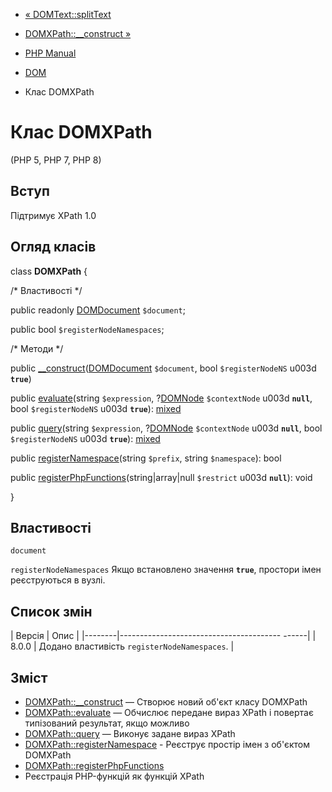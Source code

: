 - [« DOMText::splitText](domtext.splittext.md)
- [DOMXPath::\_\_construct »](domxpath.construct.md)

- [PHP Manual](index.md)
- [DOM](book.dom.md)
- Клас DOMXPath

# Клас DOMXPath

(PHP 5, PHP 7, PHP 8)

## Вступ

Підтримує XPath 1.0

## Огляд класів

class **DOMXPath** {

/\* Властивості \*/

public readonly [DOMDocument](class.domdocument.md) `$document`;

public bool `$registerNodeNamespaces`;

/\* Методи \*/

public
[\_\_construct](domxpath.construct.md)([DOMDocument](class.domdocument.md)
`$document`, bool `$registerNodeNS` u003d **`true`**)

public [evaluate](domxpath.evaluate.md)(string `$expression`,
?[DOMNode](class.domnode.md) `$contextNode` u003d **`null`**, bool
`$registerNodeNS` u003d **`true`**):
[mixed](language.types.declarations.md#language.types.declarations.mixed)

public [query](domxpath.query.md)(string `$expression`,
?[DOMNode](class.domnode.md) `$contextNode` u003d **`null`**, bool
`$registerNodeNS` u003d **`true`**):
[mixed](language.types.declarations.md#language.types.declarations.mixed)

public [registerNamespace](domxpath.registernamespace.md)(string
`$prefix`, string `$namespace`): bool

public
[registerPhpFunctions](domxpath.registerphpfunctions.md)(string\|array\|null
`$restrict` u003d **`null`**): void

}

## Властивості

`document`

`registerNodeNamespaces`
Якщо встановлено значення **`true`**, простори імен реєструються в
вузлі.

## Список змін

| Версія | Опис |
|--------|---------------------------------------- ------|
| 8.0.0 | Додано властивість `registerNodeNamespaces`. |

## Зміст

- [DOMXPath::\_\_construct](domxpath.construct.md) — Створює новий
об'єкт класу DOMXPath
- [DOMXPath::evaluate](domxpath.evaluate.md) — Обчислює передане
вираз XPath і повертає типізований результат, якщо можливо
- [DOMXPath::query](domxpath.query.md) — Виконує задане
вираз XPath
- [DOMXPath::registerNamespace](domxpath.registernamespace.md) -
Реєструє простір імен з об'єктом DOMXPath
- [DOMXPath::registerPhpFunctions](domxpath.registerphpfunctions.md)
- Реєстрація PHP-функцій як функцій XPath
